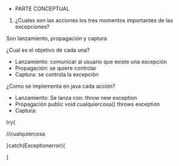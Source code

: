 * PARTE CONCEPTUAL

1. ¿Cuales son las acciones los tres momentos importantes de las excepciones? 

Son lanzamiento, propagación y captura

¿Cual es el objetivo de cada una?

- Lanzamiento: comunicar al usuario que existe una excepción
- Propagación: se quiere controlar
- Captura: se controla la excepción

¿Como se implementa en java cada acción?

- Lanzamiento: Se lanza con: throw new exception
- Propagación public void cualquiercosa() throws exception
- Captura: 

try{

//cualquiercosa

}catch(Exceptionerror){

}
